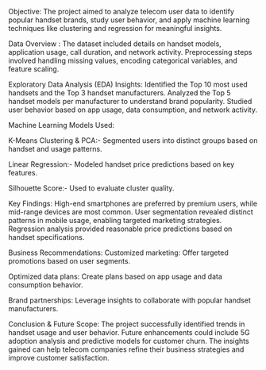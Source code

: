 Objective: 
The project aimed to analyze telecom user data to identify popular handset brands, study user behavior, and apply machine learning techniques like clustering and regression for meaningful insights.

Data Overview : 
  The dataset included details on handset models, application usage, call duration, and network activity.
  Preprocessing steps involved handling missing values, encoding categorical variables, and feature scaling.

Exploratory Data Analysis (EDA) Insights:
  Identified the Top 10 most used handsets and the Top 3 handset manufacturers.
  Analyzed the Top 5 handset models per manufacturer to understand brand popularity.
  Studied user behavior based on app usage, data consumption, and network activity.
  
Machine Learning Models Used:

  K-Means Clustering & PCA:-
    Segmented users into distinct groups based on handset and usage patterns.
    
  Linear Regression:-
    Modeled handset price predictions based on key features.
    
  Silhouette Score:-
    Used to evaluate cluster quality.
    
Key Findings:
  High-end smartphones are preferred by premium users, while mid-range devices are most common.
  User segmentation revealed distinct patterns in mobile usage, enabling targeted marketing strategies.
  Regression analysis provided reasonable price predictions based on handset specifications.
  
Business Recommendations:
  Customized marketing: 
    Offer targeted promotions based on user segments.
    
  Optimized data plans:
    Create plans based on app usage and data consumption behavior.
    
  Brand partnerships: 
    Leverage insights to collaborate with popular handset manufacturers.
    
Conclusion & Future Scope:
  The project successfully identified trends in handset usage and user behavior.
  Future enhancements could include 5G adoption analysis and predictive models for customer churn.
  The insights gained can help telecom companies refine their business strategies and improve customer satisfaction.
